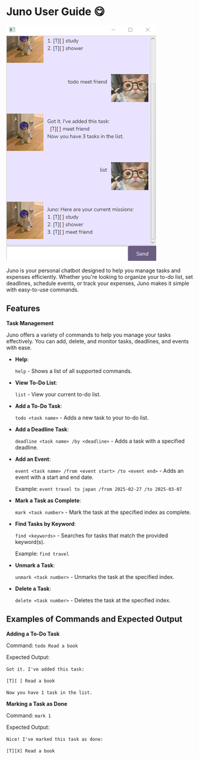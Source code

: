 # Juno User Guide :yum:

![User Interface](Ui.PNG)

Juno is your personal chatbot designed to help you manage tasks and expenses efficiently. Whether you're looking to organize your to-do list, set deadlines, schedule events, or track your expenses, Juno makes it simple with easy-to-use commands.

## Features
**Task Management**

Juno offers a variety of commands to help you manage your tasks effectively. You can add, delete, and monitor tasks, deadlines, and events with ease.

- **Help**:

    `help` - Shows a list of all supported commands. 
- **View To-Do List**:

  `list` - View your current to-do list.
- **Add a To-Do Task**: 

  `todo <task name>` - Adds a new task to your to-do list.
- **Add a Deadline Task**:

   `deadline <task name> /by <deadline>` - Adds a task with a specified deadline.
- **Add an Event**: 

  `event <task name> /from <event start> /to <event end>` - Adds an event with a start and end date.

  Example: `event travel to japan /from 2025-02-27 /to 2025-03-07`
- **Mark a Task as Complete**:

   `mark <task number>` - Mark the task at the specified index as complete.
- **Find Tasks by Keyword**:

  `find <keywords>` - Searches for tasks that match the provided keyword(s).

   Example: `find travel`
- **Unmark a Task**:

  `unmark <task number>` - Unmarks the task at the specified index.
- **Delete a Task**:

  `delete <task number>` - Deletes the task at the specified index.

## Examples of Commands and Expected Output

**Adding a To-Do Task**

Command: `todo Read a book`

Expected Output:

`Got it. I've added this task:`

`[T][ ] Read a book`

`Now you have 1 task in the list.`

**Marking a Task as Done**

Command: `mark 1`

Expected Output:

`Nice! I've marked this task as done:`

`[T][X] Read a book`
